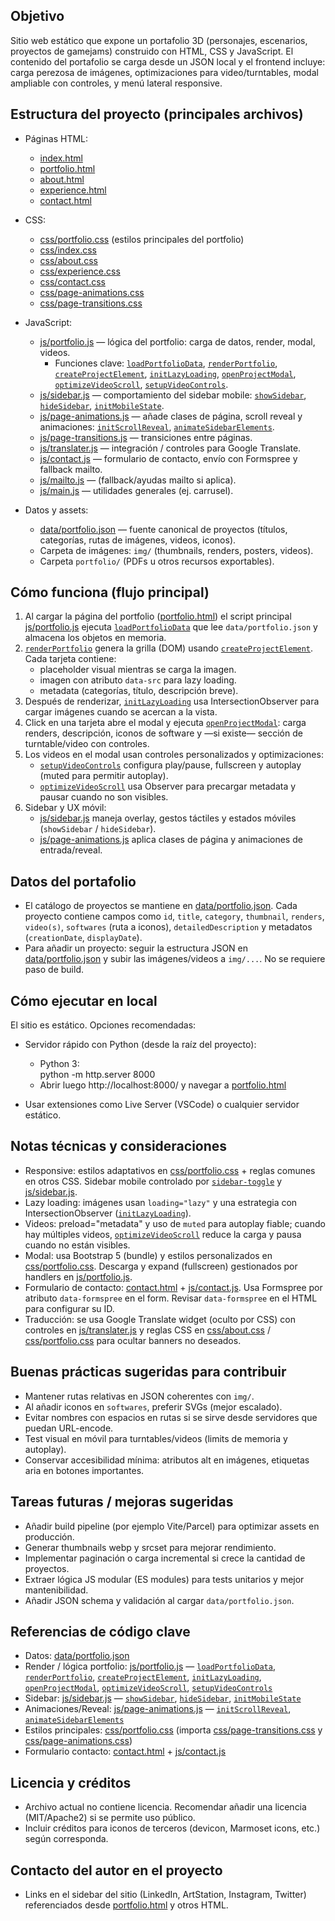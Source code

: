 
Objetivo
--------------
Sitio web estático que expone un portafolio 3D (personajes, escenarios, proyectos de gamejams) construido con HTML, CSS y JavaScript. El contenido del portafolio se carga desde un JSON local y el frontend incluye: carga perezosa de imágenes, optimizaciones para video/turntables, modal ampliable con controles, y menú lateral responsive.

Estructura del proyecto (principales archivos)
----------------------------------------------
- Páginas HTML:
  - [index.html](index.html)
  - [portfolio.html](portfolio.html)
  - [about.html](about.html)
  - [experience.html](experience.html)
  - [contact.html](contact.html)

- CSS:
  - [css/portfolio.css](css/portfolio.css) (estilos principales del portfolio)
  - [css/index.css](css/index.css)
  - [css/about.css](css/about.css)
  - [css/experience.css](css/experience.css)
  - [css/contact.css](css/contact.css)
  - [css/page-animations.css](css/page-animations.css)
  - [css/page-transitions.css](css/page-transitions.css)

- JavaScript:
  - [js/portfolio.js](js/portfolio.js) — lógica del portfolio: carga de datos, render, modal, videos.
    - Funciones clave: [`loadPortfolioData`](js/portfolio.js), [`renderPortfolio`](js/portfolio.js), [`createProjectElement`](js/portfolio.js), [`initLazyLoading`](js/portfolio.js), [`openProjectModal`](js/portfolio.js), [`optimizeVideoScroll`](js/portfolio.js), [`setupVideoControls`](js/portfolio.js).
  - [js/sidebar.js](js/sidebar.js) — comportamiento del sidebar mobile: [`showSidebar`](js/sidebar.js), [`hideSidebar`](js/sidebar.js), [`initMobileState`](js/sidebar.js).
  - [js/page-animations.js](js/page-animations.js) — añade clases de página, scroll reveal y animaciones: [`initScrollReveal`](js/page-animations.js), [`animateSidebarElements`](js/page-animations.js).
  - [js/page-transitions.js](js/page-transitions.js) — transiciones entre páginas.
  - [js/translater.js](js/translater.js) — integración / controles para Google Translate.
  - [js/contact.js](js/contact.js) — formulario de contacto, envío con Formspree y fallback mailto.
  - [js/mailto.js](js/mailto.js) — (fallback/ayudas mailto si aplica).
  - [js/main.js](js/main.js) — utilidades generales (ej. carrusel).

- Datos y assets:
  - [data/portfolio.json](data/portfolio.json) — fuente canonical de proyectos (títulos, categorías, rutas de imágenes, videos, iconos).
  - Carpeta de imágenes: `img/` (thumbnails, renders, posters, videos).
  - Carpeta `portfolio/` (PDFs u otros recursos exportables).

Cómo funciona (flujo principal)
------------------------------
1. Al cargar la página del portfolio ([portfolio.html](portfolio.html)) el script principal [js/portfolio.js](js/portfolio.js) ejecuta [`loadPortfolioData`](js/portfolio.js) que lee `data/portfolio.json` y almacena los objetos en memoria.
2. [`renderPortfolio`](js/portfolio.js) genera la grilla (DOM) usando [`createProjectElement`](js/portfolio.js). Cada tarjeta contiene:
   - placeholder visual mientras se carga la imagen.
   - imagen con atributo `data-src` para lazy loading.
   - metadata (categorías, título, descripción breve).
3. Después de renderizar, [`initLazyLoading`](js/portfolio.js) usa IntersectionObserver para cargar imágenes cuando se acercan a la vista.
4. Click en una tarjeta abre el modal y ejecuta [`openProjectModal`](js/portfolio.js): carga renders, descripción, iconos de software y —si existe— sección de turntable/video con controles.
5. Los videos en el modal usan controles personalizados y optimizaciones:
   - [`setupVideoControls`](js/portfolio.js) configura play/pause, fullscreen y autoplay (muted para permitir autoplay).
   - [`optimizeVideoScroll`](js/portfolio.js) usa Observer para precargar metadata y pausar cuando no son visibles.
6. Sidebar y UX móvil:
   - [js/sidebar.js](js/sidebar.js) maneja overlay, gestos táctiles y estados móviles (`showSidebar` / `hideSidebar`).
   - [js/page-animations.js](js/page-animations.js) aplica clases de página y animaciones de entrada/reveal.

Datos del portafolio
--------------------
- El catálogo de proyectos se mantiene en [data/portfolio.json](data/portfolio.json). Cada proyecto contiene campos como `id`, `title`, `category`, `thumbnail`, `renders`, `video(s)`, `softwares` (ruta a iconos), `detailedDescription` y metadatos (`creationDate`, `displayDate`).
- Para añadir un proyecto: seguir la estructura JSON en [data/portfolio.json](data/portfolio.json) y subir las imágenes/videos a `img/...`. No se requiere paso de build.

Cómo ejecutar en local
----------------------
El sitio es estático. Opciones recomendadas:

- Servidor rápido con Python (desde la raíz del proyecto):
  - Python 3:  
    python -m http.server 8000
  - Abrir luego http://localhost:8000/ y navegar a [portfolio.html](portfolio.html)

- Usar extensiones como Live Server (VSCode) o cualquier servidor estático.

Notas técnicas y consideraciones
--------------------------------
- Responsive: estilos adaptativos en [css/portfolio.css](css/portfolio.css) + reglas comunes en otros CSS. Sidebar mobile controlado por [`sidebar-toggle`](css/portfolio.css) y [js/sidebar.js](js/sidebar.js).
- Lazy loading: imágenes usan `loading="lazy"` y una estrategia con IntersectionObserver ([`initLazyLoading`](js/portfolio.js)).
- Videos: preload="metadata" y uso de `muted` para autoplay fiable; cuando hay múltiples videos, [`optimizeVideoScroll`](js/portfolio.js) reduce la carga y pausa cuando no están visibles.
- Modal: usa Bootstrap 5 (bundle) y estilos personalizados en [css/portfolio.css](css/portfolio.css). Descarga y expand (fullscreen) gestionados por handlers en [js/portfolio.js](js/portfolio.js).
- Formulario de contacto: [contact.html](contact.html) + [js/contact.js](js/contact.js). Usa Formspree por atributo `data-formspree` en el form. Revisar `data-formspree` en el HTML para configurar su ID.
- Traducción: se usa Google Translate widget (oculto por CSS) con controles en [js/translater.js](js/translater.js) y reglas CSS en [css/about.css](css/about.css) / [css/portfolio.css](css/portfolio.css) para ocultar banners no deseados.

Buenas prácticas sugeridas para contribuir
-----------------------------------------
- Mantener rutas relativas en JSON coherentes con `img/`.
- Al añadir iconos en `softwares`, preferir SVGs (mejor escalado).
- Evitar nombres con espacios en rutas si se sirve desde servidores que puedan URL-encode.
- Test visual en móvil para turntables/videos (limits de memoria y autoplay).
- Conservar accesibilidad mínima: atributos alt en imágenes, etiquetas aria en botones importantes.

Tareas futuras / mejoras sugeridas
----------------------------------
- Añadir build pipeline (por ejemplo Vite/Parcel) para optimizar assets en producción.
- Generar thumbnails webp y srcset para mejorar rendimiento.
- Implementar paginación o carga incremental si crece la cantidad de proyectos.
- Extraer lógica JS modular (ES modules) para tests unitarios y mejor mantenibilidad.
- Añadir JSON schema y validación al cargar `data/portfolio.json`.

Referencias de código clave
---------------------------
- Datos: [data/portfolio.json](data/portfolio.json)  
- Render / lógica portfolio: [js/portfolio.js](js/portfolio.js) — [`loadPortfolioData`](js/portfolio.js), [`renderPortfolio`](js/portfolio.js), [`createProjectElement`](js/portfolio.js), [`initLazyLoading`](js/portfolio.js), [`openProjectModal`](js/portfolio.js), [`optimizeVideoScroll`](js/portfolio.js), [`setupVideoControls`](js/portfolio.js)  
- Sidebar: [js/sidebar.js](js/sidebar.js) — [`showSidebar`](js/sidebar.js), [`hideSidebar`](js/sidebar.js), [`initMobileState`](js/sidebar.js)  
- Animaciones/Reveal: [js/page-animations.js](js/page-animations.js) — [`initScrollReveal`](js/page-animations.js), [`animateSidebarElements`](js/page-animations.js)  
- Estilos principales: [css/portfolio.css](css/portfolio.css) (importa [css/page-transitions.css](css/page-transitions.css) y [css/page-animations.css](css/page-animations.css))  
- Formulario contacto: [contact.html](contact.html) + [js/contact.js](js/contact.js)

Licencia y créditos
-------------------
- Archivo actual no contiene licencia. Recomendar añadir una licencia (MIT/Apache2) si se permite uso público.
- Incluir créditos para iconos de terceros (devicon, Marmoset icons, etc.) según corresponda.

Contacto del autor en el proyecto
---------------------------------
- Links en el sidebar del sitio (LinkedIn, ArtStation, Instagram, Twitter) referenciados desde [portfolio.html](portfolio.html) y otros HTML.